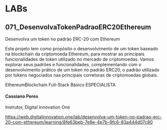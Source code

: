 # LABs 

## 071_DesenvolvaTokenPadraoERC20Ethereum

Desenvolva um token no padrão ERC-20 com Ethereum

Este projeto tem como propósito o desenvolvimento de um token baseado na blockchain da criptomoeda Ethereum, para mostrar as principais funcionalidades de token utilizado no mercado de criptomoedas. Vamos explorar seus padrões e funcionalidades, complementando com o desenvolvimento prático de um token no padrão ERC20, o padrão utilizado por tokens negociados nas principais corretoras de criptomoedas globais.

EthereumBlockchain Full-Stack Básico
ESPECIALISTA
#### Cassiano Peres
Instrutor, Digital Innovation One

https://web.digitalinnovation.one/lab/desenvolva-um-token-no-padrao-erc-20-com-ethereum/learning/8fe63beb-7e8e-4e7b-9fc6-83a444d07c80
